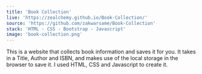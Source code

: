 ```yaml
---
title: 'Book Collection'
live: 'https://zealchemy.github.io/Book-Collection/'
source: 'https://github.com/zakwarsame/Book-Collection'
stack: 'HTML - CSS - Bootstrap - Javascript'
image: 'book-collection.png'
---
```


This is a website that collects book information and saves it for you. It takes in a Title, Author and ISBN, and makes use of the local storage in the browser to save it. I used HTML, CSS and Javascript to create it.
